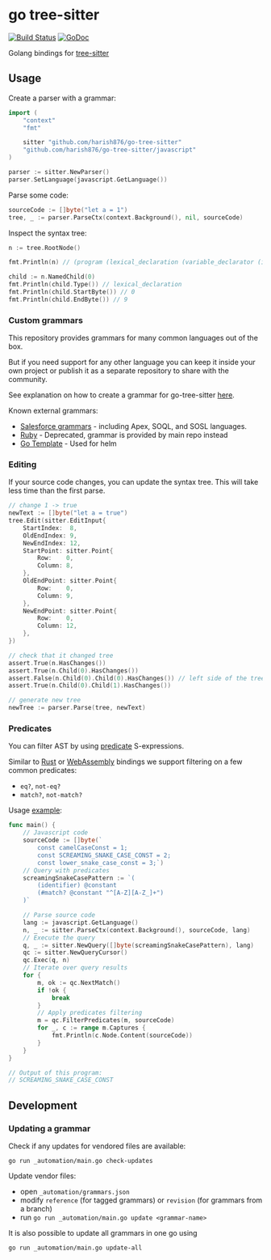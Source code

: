 # go tree-sitter

[![Build Status](https://github.com/harish876/go-tree-sitter/workflows/Test/badge.svg?branch=master)](https://github.com/harish876/go-tree-sitter/actions/workflows/test.yml?query=branch%3Amaster)
[![GoDoc](https://godoc.org/github.com/harish876/go-tree-sitter?status.svg)](https://godoc.org/github.com/harish876/go-tree-sitter)

Golang bindings for [tree-sitter](https://github.com/tree-sitter/tree-sitter)

## Usage

Create a parser with a grammar:

```go
import (
	"context"
	"fmt"

	sitter "github.com/harish876/go-tree-sitter"
	"github.com/harish876/go-tree-sitter/javascript"
)

parser := sitter.NewParser()
parser.SetLanguage(javascript.GetLanguage())
```

Parse some code:

```go
sourceCode := []byte("let a = 1")
tree, _ := parser.ParseCtx(context.Background(), nil, sourceCode)
```

Inspect the syntax tree:

```go
n := tree.RootNode()

fmt.Println(n) // (program (lexical_declaration (variable_declarator (identifier) (number))))

child := n.NamedChild(0)
fmt.Println(child.Type()) // lexical_declaration
fmt.Println(child.StartByte()) // 0
fmt.Println(child.EndByte()) // 9
```

### Custom grammars

This repository provides grammars for many common languages out of the box.

But if you need support for any other language you can keep it inside your own project or publish it as a separate repository to share with the community. 

See explanation on how to create a grammar for go-tree-sitter [here](https://github.com/harish876/go-tree-sitter/issues/57).

Known external grammars:

- [Salesforce grammars](https://github.com/aheber/tree-sitter-sfapex) - including Apex, SOQL, and SOSL languages.
- [Ruby](https://github.com/shagabutdinov/go-tree-sitter-ruby) - Deprecated, grammar is provided by main repo instead
- [Go Template](https://github.com/mrjosh/helm-ls/tree/master/internal/tree-sitter/gotemplate) - Used for helm

### Editing

If your source code changes, you can update the syntax tree. This will take less time than the first parse.

```go
// change 1 -> true
newText := []byte("let a = true")
tree.Edit(sitter.EditInput{
    StartIndex:  8,
    OldEndIndex: 9,
    NewEndIndex: 12,
    StartPoint: sitter.Point{
        Row:    0,
        Column: 8,
    },
    OldEndPoint: sitter.Point{
        Row:    0,
        Column: 9,
    },
    NewEndPoint: sitter.Point{
        Row:    0,
        Column: 12,
    },
})

// check that it changed tree
assert.True(n.HasChanges())
assert.True(n.Child(0).HasChanges())
assert.False(n.Child(0).Child(0).HasChanges()) // left side of the tree didn't change
assert.True(n.Child(0).Child(1).HasChanges())

// generate new tree
newTree := parser.Parse(tree, newText)
```

### Predicates

You can filter AST by using [predicate](https://tree-sitter.github.io/tree-sitter/using-parsers#predicates) S-expressions.

Similar to [Rust](https://github.com/tree-sitter/tree-sitter/tree/master/lib/binding_rust) or [WebAssembly](https://github.com/tree-sitter/tree-sitter/blob/master/lib/binding_web) bindings we support filtering on a few common predicates:
- `eq?`, `not-eq?`
- `match?`, `not-match?`

Usage [example](./_examples/predicates/main.go):

```go
func main() {
	// Javascript code
	sourceCode := []byte(`
		const camelCaseConst = 1;
		const SCREAMING_SNAKE_CASE_CONST = 2;
		const lower_snake_case_const = 3;`)
	// Query with predicates
	screamingSnakeCasePattern := `(
		(identifier) @constant
		(#match? @constant "^[A-Z][A-Z_]+")
	)`

	// Parse source code
	lang := javascript.GetLanguage()
	n, _ := sitter.ParseCtx(context.Background(), sourceCode, lang)
	// Execute the query
	q, _ := sitter.NewQuery([]byte(screamingSnakeCasePattern), lang)
	qc := sitter.NewQueryCursor()
	qc.Exec(q, n)
	// Iterate over query results
	for {
		m, ok := qc.NextMatch()
		if !ok {
			break
		}
		// Apply predicates filtering
		m = qc.FilterPredicates(m, sourceCode)
		for _, c := range m.Captures {
			fmt.Println(c.Node.Content(sourceCode))
		}
	}
}

// Output of this program:
// SCREAMING_SNAKE_CASE_CONST
```

## Development

### Updating a grammar

Check if any updates for vendored files are available:

```
go run _automation/main.go check-updates
```

Update vendor files:

- open `_automation/grammars.json`
- modify `reference` (for tagged grammars) or `revision` (for grammars from a branch)
- run `go run _automation/main.go update <grammar-name>`

It is also possible to update all grammars in one go using

```
go run _automation/main.go update-all
```
